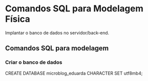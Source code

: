 # Comandos SQL para Modelagem Física

Implantar o banco de dados no servidor/back-end.

## Comandos SQL para modelagem

### Criar o banco de dados

CREATE DATABASE microblog_eduarda CHARACTER SET utf8mb4;